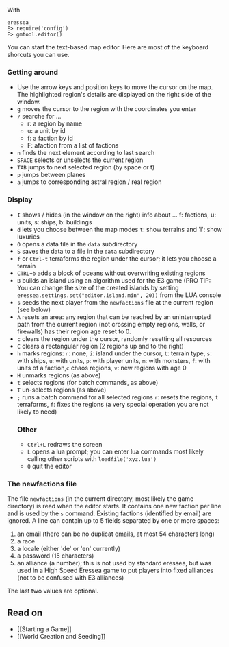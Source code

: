 With 

```shell
eressea
E> require('config')
E> gmtool.editor()
```

You can start the text-based map editor. Here are most of the keyboard shorcuts you can use.

### Getting around

* Use the arrow keys and position keys to move the cursor on the map. The highlighted region's details are displayed on the right side of the window.                                 
* `g` moves the cursor to the region with the coordinates you enter
* `/` searche for ...
    * r: a region by name
    * u: a unit by id
    * f: a faction by id
    * F: afaction from a list of factions
* `n` finds the next element according to last search
* `SPACE` selects or unselects the current region
* `TAB` jumps to next selected region (by space or t)
* `p` jumps between planes
* `a` jumps to corresponding astral region / real region

### Display

* `I` shows / hides (in the window on the right) info about ... f: factions, u: units, s: ships, b: buildings
* `d` lets you choose between the map modes `t`: show terrains and 'l': show luxuries
* `O` opens a data file in the `data` subdirectory
* `S` saves the data to a file in the `data` subdirectory
* `f` or `Ctrl-t` terraforms the region under the cursor; it lets you choose a terrain
* `CTRL+b` adds a block of oceans without overwriting existing regions
* `B` builds an island using an algorithm used for the E3 game (PRO TIP: You can change the size of the created islands by setting `eressea.settings.set("editor.island.min", 20))` from the LUA console
* `s` seeds the next player from the `newfactions` file at the current region (see below)
* `A` resets an area: any region that can be reached by an uninterrupted path from the current region (not crossing empty regions, walls, or firewalls) has their region age reset to 0.
* `c` clears the region under the cursor, randomly resetting all resources
* `C` clears a rectangular region (2 regions up and to the right)
* `h` marks regions: `n`: none, `i`: island under the cursor, `t`: terrain type, `s`: with ships, `u`: with units, `p`: with player units, `m`: with monsters, `f`: with units of a faction,`c` chaos regions, `v`: new regions with age 0
* `H` unmarks regions (as above)
* `t` selects regions (for batch commands, as above)
* `T` un-selects regions (as above)
* `;` runs a batch command for all selected regions
  `r`: resets the regions, `t` terraforms, `f`: fixes the regions (a very special operation you are not likely to need)
  ### Other
  * `Ctrl+L` redraws the screen
  * `L` opens a lua prompt; you can enter lua commands most likely calling other scripts with `loadfile('xyz.lua')`
  * `Q` quit the editor

### The newfactions file

The file `newfactions` (in the current directory, most likely the game directory) is read when the editor starts. It contains one new faction per line and is used by the `s` command. Existing factions (identified by email) are ignored. A line can contain up to 5 fields separated by one or more spaces:

1. an email (there can be no duplicat emails, at most 54 characters long)
2. a race
3. a locale (either 'de' or 'en' currently)
4. a password (15 characters)
5. an alliance (a number); this is not used by standard eressea, but was used in a High Speed Eressea game to put players into fixed alliances (not to be confused with E3 alliances)

The last two values are optional.

## Read on
* [[Starting a Game]]
* [[World Creation and Seeding]]
